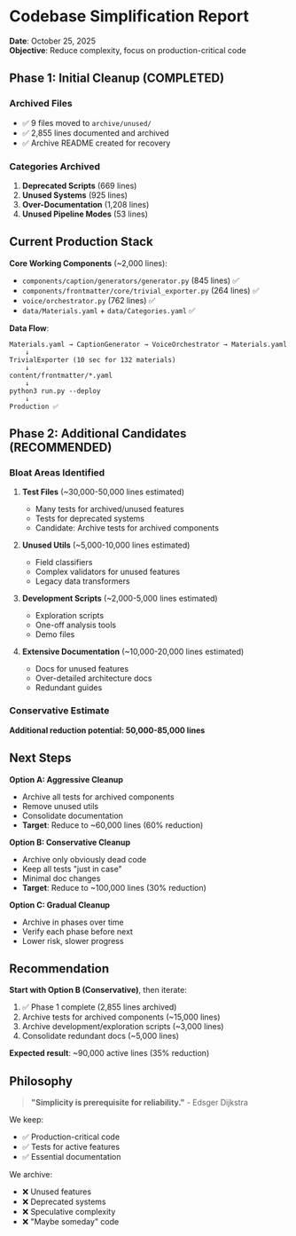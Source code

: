 # Codebase Simplification Report

**Date**: October 25, 2025  
**Objective**: Reduce complexity, focus on production-critical code

## Phase 1: Initial Cleanup (COMPLETED)

### Archived Files
- ✅ 9 files moved to `archive/unused/`
- ✅ 2,855 lines documented and archived
- ✅ Archive README created for recovery

### Categories Archived
1. **Deprecated Scripts** (669 lines)
2. **Unused Systems** (925 lines) 
3. **Over-Documentation** (1,208 lines)
4. **Unused Pipeline Modes** (53 lines)

## Current Production Stack

**Core Working Components** (~2,000 lines):
- `components/caption/generators/generator.py` (845 lines) ✅
- `components/frontmatter/core/trivial_exporter.py` (264 lines) ✅
- `voice/orchestrator.py` (762 lines) ✅
- `data/Materials.yaml` + `data/Categories.yaml` ✅

**Data Flow**:
```
Materials.yaml → CaptionGenerator → VoiceOrchestrator → Materials.yaml
    ↓
TrivialExporter (10 sec for 132 materials)
    ↓
content/frontmatter/*.yaml
    ↓
python3 run.py --deploy
    ↓
Production ✅
```

## Phase 2: Additional Candidates (RECOMMENDED)

### Bloat Areas Identified

1. **Test Files** (~30,000-50,000 lines estimated)
   - Many tests for archived/unused features
   - Tests for deprecated systems
   - Candidate: Archive tests for archived components

2. **Unused Utils** (~5,000-10,000 lines estimated)
   - Field classifiers
   - Complex validators for unused features
   - Legacy data transformers

3. **Development Scripts** (~2,000-5,000 lines estimated)
   - Exploration scripts
   - One-off analysis tools
   - Demo files

4. **Extensive Documentation** (~10,000-20,000 lines estimated)
   - Docs for unused features
   - Over-detailed architecture docs
   - Redundant guides

### Conservative Estimate
**Additional reduction potential: 50,000-85,000 lines**

## Next Steps

**Option A: Aggressive Cleanup**
- Archive all tests for archived components
- Remove unused utils
- Consolidate documentation
- **Target**: Reduce to ~60,000 lines (60% reduction)

**Option B: Conservative Cleanup**
- Archive only obviously dead code
- Keep all tests "just in case"
- Minimal doc changes
- **Target**: Reduce to ~100,000 lines (30% reduction)

**Option C: Gradual Cleanup**
- Archive in phases over time
- Verify each phase before next
- Lower risk, slower progress

## Recommendation

**Start with Option B (Conservative)**, then iterate:
1. ✅ Phase 1 complete (2,855 lines archived)
2. Archive tests for archived components (~15,000 lines)
3. Archive development/exploration scripts (~3,000 lines)
4. Consolidate redundant docs (~5,000 lines)

**Expected result**: ~90,000 active lines (35% reduction)

## Philosophy

> **"Simplicity is prerequisite for reliability."** - Edsger Dijkstra

We keep:
- ✅ Production-critical code
- ✅ Tests for active features
- ✅ Essential documentation

We archive:
- ❌ Unused features
- ❌ Deprecated systems
- ❌ Speculative complexity
- ❌ "Maybe someday" code

